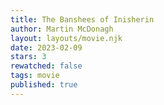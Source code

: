 ```yaml
---
title: The Banshees of Inisherin
author: Martin McDonagh
layout: layouts/movie.njk
date: 2023-02-09
stars: 3
rewatched: false
tags: movie
published: true
---
```

